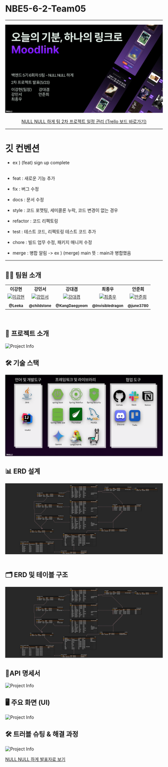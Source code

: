 # NBE5-6-2-Team05

<hr/>

<div align="center">
  <img src="readmeresource/project_info.png" alt="Project Info" style="max-width: 100%; height: auto;">

[NULL NULL 하게 팀 2차 프로젝트 일정 관리 (Trello 보드 바로가기)](https://trello.com/invite/b/6811b337d5d7ce2d450d478c/ATTIeca7861455dcaf3f28360d213a4a04c45ADC8408/nbe5-6-2-null-null-하게)

</div>

---



# 깃 컨벤션
- ex ) (feat) sign up complete<br><br>

- feat : 새로운 기능 추가<br>
- fix : 버그 수정<br>
- docs : 문서 수정<br>
- style : 코드 포맷팅, 세미콜론 누락, 코드 변경이 없는 경우<br>
- refactor : 코드 리펙토링<br>
- test : 테스트 코드, 리펙토링 테스트 코드 추가<br>
- chore : 빌드 업무 수정, 패키지 매니저 수정<br>
- merge : 병합 알림 -> ex ) (merge) main   뜻 : main과 병합했음 

---


## 🧑‍💻 팀원 소개

  <table >
    <tbody>
      <tr>
        <td align="center"><b>이강현</b></td>
        <td align="center"><b>강민서</b></td>
        <td align="center"><b>강대겸</b></td>
        <td align="center"><b>최종우</b></td>
        <td align="center"><b>안준희</b></td>
      </tr>
      <tr>
        <td align="center"><a href="https://github.com/Leeka99"><img src="https://github.com/Leeka99.png" width="100px;" alt="이강현"/></a></td>
        <td align="center"><a href="https://github.com/childstone"><img src="https://github.com/childstone.png" width="100px;" alt="강민서"/></a></td>
        <td align="center"><a href="https://github.com/KangDaegyeom"><img src="https://github.com/KangDaegyeom.png" width="100px;" alt="강대겸"/></a></td>
        <td align="center"><a href="https://github.com/lnvisibledragon"><img src="https://github.com/lnvisibledragon.png" width="100px;" alt="최종우"/></a></td>
        <td align="center"><a href="https://github.com/june3780"><img src="https://github.com/june3780.png" width="100px;" alt="안준희"/></a></td>
      </tr>
      <tr>
        <td align="center"><a href="https://github.com/Leeka99"><sub><b>@Leeka</b></sub></a></td>
        <td align="center"><a href="https://github.com/childstone"><sub><b>@childstone</b></sub></a></td>
        <td align="center"><a href="https://github.com/KangDaegyeom"><sub><b>@KangDaegyeom</b></sub></a></td>
        <td align="center"><a href="https://github.com/lnvisibledragon"><sub><b>@lnvisibledragon</b></sub></a></td>
        <td align="center"><a href="https://github.com/june3780"><sub><b>@june3780</b></sub></a></td>
      </tr>
    </tbody>
  </table>


<br/>


## 📌 프로젝트 소개

<img src="readmeresource/project_intro.png" alt="Project Info" style="max-width: 100%; height: auto;">


<br/>

## 🛠️ 기술 스택
<img src="readmeresource/stack.png" alt="Project Info" style="max-width: 100%; height: auto;">

<br/>

## 📊 ERD 설계
<div align="center">
<img src="readmeresource/moodlinkerd.png" alt="ERD" style="max-width: 100%; height: auto;">

</div>

<br/>

## 🗂️ ERD 및 테이블 구조
<img src="readmeresource/moodlinkerd.png" alt="ERD" style="max-width: 100%; height: auto;">


<br/>

## 📄API 명세서
<img src="readmeresource/api.png" alt="Project Info" style="max-width: 100%; height: auto;">

<br/>

## 🖥️ 주요 화면 (UI)
<img src="readmeresource/ui.png" alt="Project Info" style="max-width: 100%; height: auto;">

<br/>

## 🛠️ 트러블 슈팅 & 해결 과정
<img src="readmeresource/trubleshooting.png" alt="Project Info" style="max-width: 100%; height: auto;">

[NULL NULL 하게 발표자료 보기](readmeresource/ppt.pdf)

